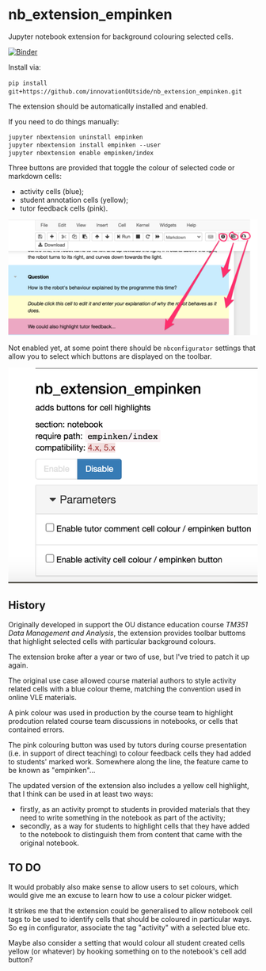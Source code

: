 # nb_extension_empinken
Jupyter notebook extension for background colouring selected cells.

[![Binder](https://mybinder.org/badge_logo.svg)](https://mybinder.org/v2/gh/innovationOUtside/nb_extension_empinken/master)

Install via:

`pip install git+https://github.com/innovationOUtside/nb_extension_empinken.git`

The extension should be automatically installed and enabled.

If you need to do things manually:


```
jupyter nbextension uninstall empinken
jupyter nbextension install empinken --user
jupyter nbextension enable empinken/index
```


Three buttons are provided that toggle the colour of selected code or markdown cells:

- activity cells (blue);
- student annotation cells (yellow);
- tutor feedback cells (pink).


![](.images/empinken_buttons.png)

Not enabled yet, at some point there should be `nbconfigurator` settings that allow you to select which buttons are displayed on the toolbar.

![](.images/empinken_config.png)


## History

Originally developed in support the OU distance education course *TM351 Data Management and Analysis*, the extension provides toolbar buttoms that highlight selected cells with particular background colours.

The extension broke after a year or two of use, but I've tried to patch it up again.

The original use case allowed course material authors to style activity related cells with a blue colour theme, matching the convention used in online VLE materials.

A pink colour was used in production by the course team to highlight prodcution related course team discussions in notebooks, or cells that contained errors.

The pink colouring button was used by tutors during course presentation (i.e. in support of direct teaching) to colour feedback cells they had added to students' marked work. Somewhere along the line, the feature came to be known as "empinken"... 

The updated version of the extension also includes a yellow cell highlight, that I think can be used in at least two ways:

- firstly, as an activity prompt to students in provided materials that they need to write something in the notebook as part of the activity;
- secondly, as a way for students to highlight cells that they have added to the notebook to distinguish them from content that came with the original notebook.


## TO DO

It would probably also make sense to allow users to set colours, which would give me an excuse to learn how to use a colour picker widget.

It strikes me that the extension could be generalised to allow notebook cell tags to be used to identify cells that should be coloured in particular ways. So eg in configurator, associate the tag "activity" with a selected blue etc.

Maybe also consider a setting that would colour all student created cells yellow (or whatever) by hooking something on to the notebook's cell add button? 
